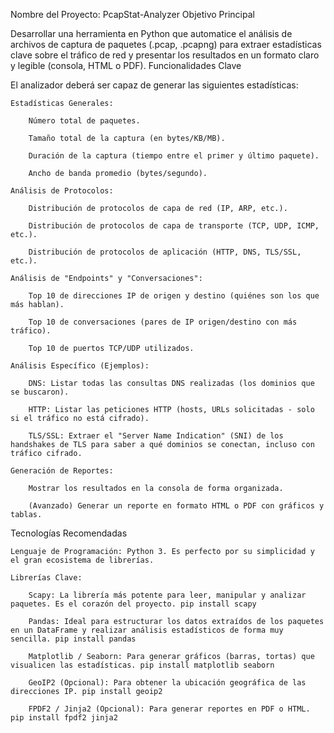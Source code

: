 Nombre del Proyecto: PcapStat-Analyzer
Objetivo Principal

Desarrollar una herramienta en Python que automatice el análisis de archivos de captura de paquetes (.pcap, .pcapng) para extraer estadísticas clave sobre el tráfico de red y presentar los resultados en un formato claro y legible (consola, HTML o PDF).
Funcionalidades Clave

El analizador deberá ser capaz de generar las siguientes estadísticas:

    Estadísticas Generales:

        Número total de paquetes.

        Tamaño total de la captura (en bytes/KB/MB).

        Duración de la captura (tiempo entre el primer y último paquete).

        Ancho de banda promedio (bytes/segundo).

    Análisis de Protocolos:

        Distribución de protocolos de capa de red (IP, ARP, etc.).

        Distribución de protocolos de capa de transporte (TCP, UDP, ICMP, etc.).

        Distribución de protocolos de aplicación (HTTP, DNS, TLS/SSL, etc.).

    Análisis de "Endpoints" y "Conversaciones":

        Top 10 de direcciones IP de origen y destino (quiénes son los que más hablan).

        Top 10 de conversaciones (pares de IP origen/destino con más tráfico).

        Top 10 de puertos TCP/UDP utilizados.

    Análisis Específico (Ejemplos):

        DNS: Listar todas las consultas DNS realizadas (los dominios que se buscaron).

        HTTP: Listar las peticiones HTTP (hosts, URLs solicitadas - solo si el tráfico no está cifrado).

        TLS/SSL: Extraer el "Server Name Indication" (SNI) de los handshakes de TLS para saber a qué dominios se conectan, incluso con tráfico cifrado.

    Generación de Reportes:

        Mostrar los resultados en la consola de forma organizada.

        (Avanzado) Generar un reporte en formato HTML o PDF con gráficos y tablas.

Tecnologías Recomendadas

    Lenguaje de Programación: Python 3. Es perfecto por su simplicidad y el gran ecosistema de librerías.

    Librerías Clave:

        Scapy: La librería más potente para leer, manipular y analizar paquetes. Es el corazón del proyecto. pip install scapy

        Pandas: Ideal para estructurar los datos extraídos de los paquetes en un DataFrame y realizar análisis estadísticos de forma muy sencilla. pip install pandas

        Matplotlib / Seaborn: Para generar gráficos (barras, tortas) que visualicen las estadísticas. pip install matplotlib seaborn

        GeoIP2 (Opcional): Para obtener la ubicación geográfica de las direcciones IP. pip install geoip2

        FPDF2 / Jinja2 (Opcional): Para generar reportes en PDF o HTML. pip install fpdf2 jinja2